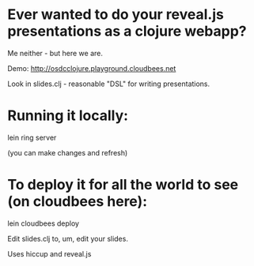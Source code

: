 #  Ever wanted to do your reveal.js presentations as a clojure webapp? 

Me neither - but here we are. 

Demo: http://osdcclojure.playground.cloudbees.net

Look in slides.clj - reasonable "DSL" for writing presentations.




# Running it locally:
lein ring server

(you can make changes and refresh)

# To deploy it for all the world to see (on cloudbees here):
lein cloudbees deploy

Edit slides.clj to, um, edit your slides. 

Uses hiccup and reveal.js
